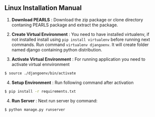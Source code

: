 ## Linux Installation Manual
1. **Download PEARLS** : Download the zip package or clone directory contaning PEARLS package and extract the package.

2. **Create Virtual Environment** : You need to have installed virtualenv, if not installed install using ``` pip install virtualenv ``` before running next commands. Run command ```virtualenv djangoenv```. It will create folder named django containing python distribution.

3. **Activate Virtual Environment** : For running application you need to activate virtual ennvironment

```sh
$ source ./djangoenv/bin/activate
```
4. **Setup Environment** : Run following command after activation  
```sh
$ pip install -r requirements.txt
```
4. **Run Server** : Next run server by command:

```sh
$ python manage.py runserver
```
